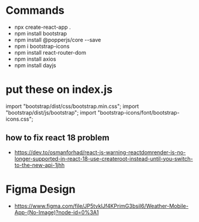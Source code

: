 # Commands 
* npx create-react-app .
* npm install bootstrap
* npm install @popperjs/core --save
* npm i bootstrap-icons
* npm install react-router-dom
* npm install axios
* npm install dayjs

# put these on index.js

import "bootstrap/dist/css/bootstrap.min.css";
import "bootstrap/dist/js/bootstrap";
import "bootstrap-icons/font/bootstrap-icons.css";

## how to fix react 18 problem 

* https://dev.to/osmanforhad/react-js-warning-reactdomrender-is-no-longer-supported-in-react-18-use-createroot-instead-until-you-switch-to-the-new-api-1jhh

# Figma Design 
- https://www.figma.com/file/JP5tvklJf4KPrimG3bsiI6/Weather-Mobile-App-(No-Image)?node-id=0%3A1